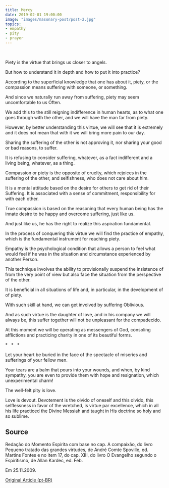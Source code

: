 ```yaml
---
title: Mercy
date: 2019-02-01 19:00:00
image: "images/masonary-post/post-2.jpg"
topics: 
- empathy
- pity
- prayer
---
```

 

Piety is the virtue that brings us closer to angels.

But how to understand it in depth and how to put it into practice?

According to the superficial knowledge that one has about it, piety, or the
compassion means suffering with someone, or something.

And since we naturally run away from suffering, piety may seem uncomfortable to us
Often.

We add this to the still reigning indifference in human hearts, as to what
one goes through with the other, and we will have the man far from piety.

However, by better understanding this virtue, we will see that it is extremely
and it does not mean that with it we will bring more pain to our day.

Sharing the suffering of the other is not approving it, nor sharing your
good or bad reasons, to suffer.

It is refusing to consider suffering, whatever, as a fact
indifferent and a living being, whatever, as a thing.

Compassion or piety is the opposite of cruelty, which rejoices in the
suffering of the other, and selfishness, who does not care about him.

It is a mental attitude based on the desire for others to get rid of their
Suffering. It is associated with a sense of commitment, responsibility for
with each other.

True compassion is based on the reasoning that every human being has the
innate desire to be happy and overcome suffering, just like us.

And just like us, he has the right to realize this aspiration
fundamental.

In the process of conquering this virtue we will find the practice of empathy,
which is the fundamental instrument for reaching piety.

Empathy is the psychological condition that allows a person to feel what
would feel if he was in the situation and circumstance experienced by another
Person.

This technique involves the ability to provisionally suspend the insistence of
from the very point of view but also face the situation from the
perspective of the other.

It is beneficial in all situations of life and, in particular, in the development of
of piety.

With such skill at hand, we can get involved by suffering
Oblivious.

And as such virtue is the daughter of love, and in his company we will always be, this
suffer together will not be unpleasant for the compadecido.

At this moment we will be operating as messengers of God, consoling afflictions
and practicing charity in one of its beautiful forms.

*   *   *



Let your heart be buried in the face of the spectacle of miseries and
sufferings of your fellow men.

Your tears are a balm that pours into your wounds, and when, by
kind sympathy, you are even to provide them with hope and resignation, which
unexperimental charm!

The well-felt pity is love.

Love is devout. Devotement is the olvido of oneself and this olvido, this
selflessness in favor of the wretched, is virtue par excellence, which in all
his life practiced the Divine Messiah and taught in His doctrine so holy and so
sublime.

## Source
Redação do Momento Espírita com base no cap. A compaixão, do livro Pequeno
tratado das grandes virtudes, de André Comte Spoville, ed. Martins Fontes e
no item 17, do cap. XIII, do livro O Evangelho segundo o Espiritismo, de
Allan Kardec, ed.  Feb.  

Em 25.11.2009.


[Original Article (pt-BR)](http://momento.com.br/pt/ler_texto.php?id=2434)
